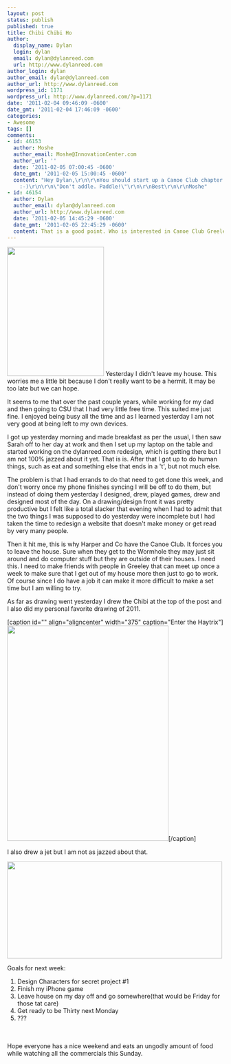 ```yaml
---
layout: post
status: publish
published: true
title: Chibi Chibi Ho
author:
  display_name: Dylan
  login: dylan
  email: dylan@dylanreed.com
  url: http://www.dylanreed.com
author_login: dylan
author_email: dylan@dylanreed.com
author_url: http://www.dylanreed.com
wordpress_id: 1171
wordpress_url: http://www.dylanreed.com/?p=1171
date: '2011-02-04 09:46:09 -0600'
date_gmt: '2011-02-04 17:46:09 -0600'
categories:
- Awesome
tags: []
comments:
- id: 46153
  author: Moshe
  author_email: Moshe@InnovationCenter.com
  author_url: ''
  date: '2011-02-05 07:00:45 -0600'
  date_gmt: '2011-02-05 15:00:45 -0600'
  content: "Hey Dylan,\r\n\r\nYou should start up a Canoe Club chapter in Greeley!
    :-)\r\n\r\n\"Don't addle. Paddle!\"\r\n\r\nBest\r\n\r\nMoshe"
- id: 46154
  author: Dylan
  author_email: dylan@dylanreed.com
  author_url: http://www.dylanreed.com
  date: '2011-02-05 14:45:29 -0600'
  date_gmt: '2011-02-05 22:45:29 -0600'
  content: That is a good point. Who is interested in Canoe Club Greeley?
---
```

<p><a href="http://farm5.static.flickr.com/4076/5413438219_7cd7e0898c.jpg"><img class="alignleft" title="Chibi" src="http://farm5.static.flickr.com/4076/5413438219_80125ba331.jpg" alt="" width="225" height="300" /></a> Yesterday I didn't leave my house. This worries me a little bit because I don't really want to be a hermit. It may be too late but we can hope.</p>
<p>It seems to me that over the past couple years, while working for my dad and then going to CSU that I had very little free time. This suited me just fine. I enjoyed being busy all the time and as I learned yesterday I am not very good at being left to my own devices.</p>
<p>I got up yesterday morning and made breakfast as per the usual, I then saw Sarah off to her day at work and then I set up my laptop on the table and started working on the dylanreed.com redesign, which is getting there but I am not 100% jazzed about it yet. That is is. After that I got up to do human things, such as eat and something else that ends in a 't', but not much else.</p>
<p>The problem is that I had errands to do that need to get done this week, and don't worry once my phone finishes syncing I will be off to do them, but instead of doing them yesterday I designed, drew, played games, drew and designed most of the day. On a drawing/design front it was pretty productive but I felt like a total slacker that evening when I had to admit that the two things I was supposed to do yesterday were incomplete but I had taken the time to redesign a website that doesn't make money or get read by very many people.</p>
<p>Then it hit me, this is why Harper and Co have the Canoe Club. It forces you to leave the house. Sure when they get to the Wormhole they may just sit around and do computer stuff but they are outside of their houses. I need this. I need to make friends with people in Greeley that can meet up once a week to make sure that I get out of my house more then just to go to work. Of course since I do have a job it can make it more difficult to make a set time but I am willing to try.</p>
<p>As far as drawing went yesterday I drew the Chibi at the top of the post and I also did my personal favorite drawing of 2011.</p>
<p>[caption id="" align="aligncenter" width="375" caption="Enter the Haytrix"]<a href="http://farm5.static.flickr.com/4093/5414049026_0defd1d890.jpg"><img class=" " title="Horpheus" src="http://farm5.static.flickr.com/4093/5414049026_93a1bbcc4c.jpg" alt="" width="375" height="500" /></a>[/caption]</p>
<p>I also drew a jet but I am not as jazzed about that.</p>
<p><a href="http://farm6.static.flickr.com/5177/5413435083_05530dd4c8.jpg"><img class="aligncenter" title="Jet Set" src="http://farm6.static.flickr.com/5177/5413435083_05530dd4c8.jpg" alt="" width="500" height="225" /></a></p>
<p>Goals for next week:</p>
<ol>
<li>Design Characters for secret project #1</li>
<li>Finish my iPhone game</li>
<li>Leave house on my day off and go somewhere(that would be Friday for those tat care)</li>
<li>Get ready to be Thirty next Monday</li>
<li>???</li><br />
</ol><br />
Hope everyone has a nice weekend and eats an ungodly amount of food while watching all the commercials this Sunday.</p>
